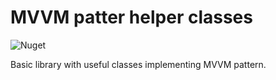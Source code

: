 # MVVM patter helper classes

![Nuget](https://img.shields.io/nuget/v/Mach.Wpf.Mvvm)

Basic library with useful classes implementing MVVM pattern.
